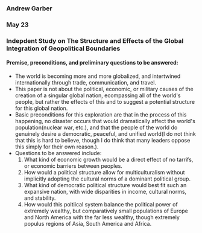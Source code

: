 ### Andrew Garber
### May 23
### Indepdent Study on The Structure and Effects of the Global Integration of Geopolitical Boundaries 

#### Premise, preconditions, and preliminary questions to be answered:
 - The world is becoming more and more globalized, and intertwined internationally through trade, communication, and travel.
 - This paper is not about the political, economic, or military causes of the creation of a singular global nation, ecompassing all of the world's people, but rather the effects of this and to suggest a potential structure for this global nation.
 - Basic preconditions for this exploration are that in the process of this happening, no disaster occurs that would dramatically affect the world's population(nuclear war, etc.), and that the people of the world do genuinely desire a democratic, peaceful, and unified world(I do not think that this is hard to believe, though I do think that many leaders oppose this simply for their own reason.).
 - Questions to be answered include: 
  	1. What kind of economic growth would be a direct effect of no tarrifs, or economic barriers between peoples. 
	2. How would a political structure allow for multiculturalism without implicitly adopting the cultural norms of a dominant political group.
	3. What kind of democratic political structure would best fit such an expansive nation, with wide disparities in income, cultural norms, and stability.
	4. How would this poltiical system balance the political power of extremely wealthy, but comparatively small populations of Europe and North America with the far less wealthy, though extremely populus regions of Asia, South America and Africa.